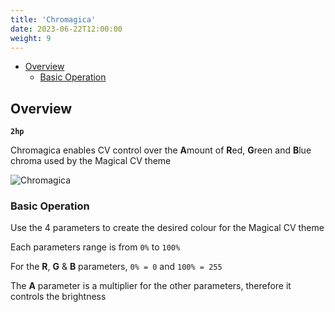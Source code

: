 ```yaml
---
title: 'Chromagica'
date: 2023-06-22T12:00:00
weight: 9
---
```


- [Overview](#overview)
  - [Basic Operation](#basic-operation)

## Overview

**`2hp`**

Chromagica enables CV control over the **A**mount of **R**ed, **G**reen and **B**lue chroma used by
the Magical CV theme

![Chromagica](/images/chromagica.png)

### Basic Operation

Use the 4 parameters to create the desired colour for the Magical CV theme

Each parameters range is from `0%` to `100%`

For the **R**, **G** & **B** parameters, `0% = 0` and `100% = 255`

The **A** parameter is a multiplier for the other parameters, therefore it controls the brightness
